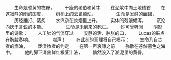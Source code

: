 　　生命是昏黄的牧野，
　　干瘦的老伯和黄牛
　　在泥浆中向土地稽首
　　在这寂静的雨的国度，
　　树梢上的云雀颤动。
　　
　　生命是发酵的面团，
　　历经捶打、蒸炙
　　水汽杂在炊烟里上升。
　　实体的残渣倾泻，
　　沉沦向厌于言说的本能。
　　
　　生命是未到来的死亡。
　　你可曾听闻
　　阴影里的诗歌：
　　人工肺的气流穿过
　　安静的舌、肿胀的口，
　　Lucas的鼓点在胸腔奏响。
　　
　　噤声！
　　在此刻的真理将自己揭示：
　　生命乃自焚者的燃油，
　　亵渎牧者的约定
　　在第一声哀嚎之前
　　弥散在苍然暮色之海中。
　　他的脚下涌出鲜红根茎汁液，
　　悄然没入了淤泥里的黄昏。
　　